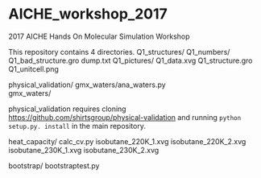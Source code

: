 # AICHE_workshop_2017
2017 AICHE Hands On Molecular Simulation Workshop

 This repository contains 4 directories.
 Q1_structures/
     Q1_numbers/
         Q1_bad_structure.gro
	 dump.txt
     Q1_pictures/
	 Q1_data.xvg
         Q1_structure.gro
         Q1_unitcell.png

 physical_validation/
	 gmx_waters/ana_waters.py  
	 gmx_waters/

 physical_validation requires cloning https://github.com/shirtsgroup/physical-validation and running `python setup.py. install` in the main repository.

 heat_capacity/
     calc_cv.py
     isobutane_220K_1.xvg
     isobutane_220K_2.xvg
     isobutane_230K_1.xvg
     isobutane_230K_2.xvg

 bootstrap/
    bootstraptest.py	
